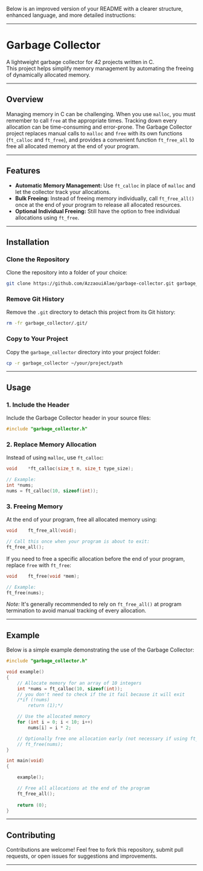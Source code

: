 Below is an improved version of your README with a clearer structure, enhanced language, and more detailed instructions:

---

# Garbage Collector

A lightweight garbage collector for 42 projects written in C.  
This project helps simplify memory management by automating the freeing of dynamically allocated memory.

---

## Overview

Managing memory in C can be challenging. When you use `malloc`, you must remember to call `free` at the appropriate times. Tracking down every allocation can be time-consuming and error-prone. The Garbage Collector project replaces manual calls to `malloc` and `free` with its own functions (`ft_calloc` and `ft_free`), and provides a convenient function `ft_free_all` to free all allocated memory at the end of your program.

---

## Features

- **Automatic Memory Management:** Use `ft_calloc` in place of `malloc` and let the collector track your allocations.
- **Bulk Freeing:** Instead of freeing memory individually, call `ft_free_all()` once at the end of your program to release all allocated resources.
- **Optional Individual Freeing:** Still have the option to free individual allocations using `ft_free`.

---

## Installation

### Clone the Repository

Clone the repository into a folder of your choice:

```bash
git clone https://github.com/AzzaouiAlae/garbage-collector.git garbage_collector
```

### Remove Git History

Remove the `.git` directory to detach this project from its Git history:

```bash
rm -fr garbage_collector/.git/
```

### Copy to Your Project

Copy the `garbage_collector` directory into your project folder:

```bash
cp -r garbage_collector ~/your/project/path
```

---

## Usage

### 1. Include the Header

Include the Garbage Collector header in your source files:

```c
#include "garbage_collector.h"
```

### 2. Replace Memory Allocation

Instead of using `malloc`, use `ft_calloc`:

```c
void    *ft_calloc(size_t n, size_t type_size);

// Example:
int *nums;
nums = ft_calloc(10, sizeof(int));
```

### 3. Freeing Memory

At the end of your program, free all allocated memory using:

```c
void    ft_free_all(void);

// Call this once when your program is about to exit:
ft_free_all();
```

If you need to free a specific allocation before the end of your program, replace `free` with `ft_free`:

```c
void    ft_free(void *mem);

// Example:
ft_free(nums);
```

*Note:* It's generally recommended to rely on `ft_free_all()` at program termination to avoid manual tracking of every allocation.

---

## Example

Below is a simple example demonstrating the use of the Garbage Collector:

```c
#include "garbage_collector.h"

void example()
{
    // Allocate memory for an array of 10 integers
    int *nums = ft_calloc(10, sizeof(int));
    // you don't need to check if the it fail because it will exit
    /*if (!nums)
        return (1);*/

    // Use the allocated memory
    for (int i = 0; i < 10; i++)
        nums[i] = i * 2;

    // Optionally free one allocation early (not necessary if using ft_free_all)
    // ft_free(nums);
}

int main(void)
{   

    example();

    // Free all allocations at the end of the program
    ft_free_all();
    
    return (0);
}
```

---

## Contributing

Contributions are welcome! Feel free to fork this repository, submit pull requests, or open issues for suggestions and improvements.

---
